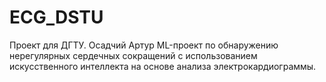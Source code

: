 # ECG_DSTU
Проект для ДГТУ. Осадчий Артур
ML-проект по обнаружению нерегулярных сердечных сокращений с использованием искусственного интеллекта на основе анализа электрокардиограммы.
